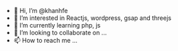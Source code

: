 - 👋 Hi, I’m @khanhfe
- 👀 I’m interested in Reactjs, wordpress, gsap and threejs
- 🌱 I’m currently learning php, js
- 💞️ I’m looking to collaborate on ...
- 📫 How to reach me ...

<!---
khanhfe/khanhfe is a ✨ special ✨ repository because its `README.md` (this file) appears on your GitHub profile.
You can click the Preview link to take a look at your changes.
--->
